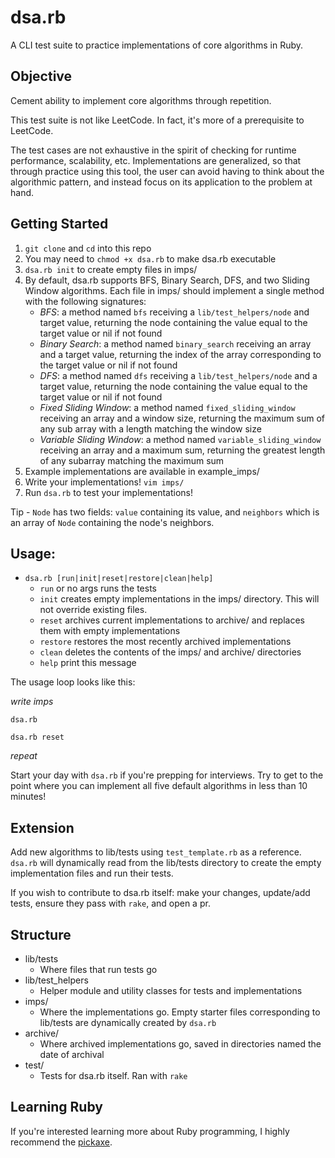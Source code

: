 # dsa.rb
A CLI test suite to practice implementations of core algorithms in Ruby.

## Objective
Cement ability to implement core algorithms through repetition.

This test suite is not like LeetCode. In fact, it's more of a prerequisite to LeetCode.

The test cases are not exhaustive in the spirit of checking for runtime performance, 
scalability, etc. Implementations are generalized, so that through practice using this 
tool, the user can avoid having to think about the algorithmic pattern, and instead 
focus on its application to the problem at hand.

## Getting Started
1. `git clone` and `cd` into this repo
2. You may need to `chmod +x dsa.rb` to make dsa.rb executable
3. `dsa.rb init` to create empty files in imps/
4. By default, dsa.rb supports BFS, Binary Search, DFS, and two Sliding Window algorithms. 
Each file in imps/ should implement a single method with the following signatures:
    - *BFS*: a method named `bfs` receiving a `lib/test_helpers/node` and target value,
    returning the node containing the value equal to the target value or nil if not found
    - *Binary Search*: a method named `binary_search` receiving an array and a target value,
    returning the index of the array corresponding to the target value or nil if not found
    - *DFS*: a method named `dfs` receiving a `lib/test_helpers/node` and a target value,
    returning the node containing the value equal to the target value or nil if not found
    - *Fixed Sliding Window*: a method named `fixed_sliding_window` receiving an array and
    a window size, returning the maximum sum of any sub array with a length matching the
    window size
    - *Variable Sliding Window*: a method named `variable_sliding_window` receiving an array
    and a maximum sum, returning the greatest length of any subarray matching the maximum sum
5. Example implementations are available in example_imps/
6. Write your implementations! `vim imps/`
7. Run `dsa.rb` to test your implementations!

Tip - `Node` has two fields: `value` containing its value, and `neighbors` which is
an array of `Node` containing the node's neighbors.

## Usage:
- `dsa.rb [run|init|reset|restore|clean|help]`
    - `run` or no args runs the tests
    - `init` creates empty implementations in the imps/ directory. This will not override existing files.
    - `reset` archives current implementations to archive/ and replaces them with empty implementations
    - `restore` restores the most recently archived implementations
    - `clean` deletes the contents of the imps/ and archive/ directories
    - `help` print this message

The usage loop looks like this:

_write imps_

`dsa.rb`

`dsa.rb reset`

_repeat_

Start your day with `dsa.rb` if you're prepping for interviews. Try to get to the point
where you can implement all five default algorithms in less than 10 minutes!

## Extension
Add new algorithms to lib/tests using `test_template.rb` as a reference. `dsa.rb` 
will dynamically read from the lib/tests directory to create the empty implementation 
files and run their tests.

If you wish to contribute to dsa.rb itself: make your changes, update/add tests, ensure
they pass with `rake`, and open a pr.

## Structure
- lib/tests
    - Where files that run tests go
- lib/test_helpers
    - Helper module and utility classes for tests and implementations
- imps/
    - Where the implementations go. Empty starter files corresponding to lib/tests are dynamically created by `dsa.rb`
- archive/
    - Where archived implementations go, saved in directories named the date of archival
- test/
    - Tests for dsa.rb itself. Ran with `rake`

## Learning Ruby
If you're interested learning more about Ruby programming, I highly recommend the 
[pickaxe](https://pragprog.com/titles/ruby5/programming-ruby-3-3-5th-edition/).
